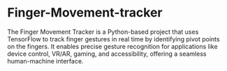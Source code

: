 # Finger-Movement-tracker
 The Finger Movement Tracker is a Python-based project that uses TensorFlow to track finger gestures in real time by identifying pivot points on the fingers. It enables precise gesture recognition for applications like device control, VR/AR, gaming, and accessibility, offering a seamless human-machine interface.
